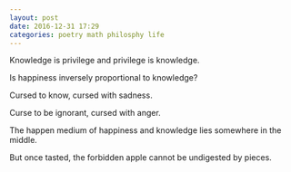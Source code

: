 ```yaml
---
layout: post
date: 2016-12-31 17:29
categories: poetry math philosphy life
---
```


Knowledge is privilege and privilege is knowledge.

Is happiness inversely proportional to knowledge?

Cursed to know, cursed with sadness.

Curse to be ignorant, cursed with anger.

The happen medium of happiness and knowledge lies somewhere in the middle.

But once tasted, the forbidden apple cannot be undigested by pieces.